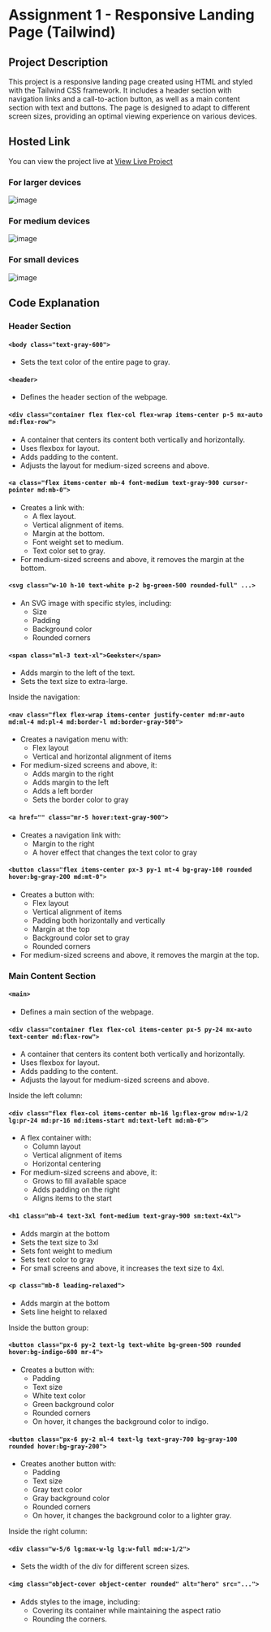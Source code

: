 # Assignment 1 - Responsive Landing Page (Tailwind)

## Project Description
This project is a responsive landing page created using HTML and styled with the Tailwind CSS framework. It includes a header section with navigation links and a call-to-action button, as well as a main content section with text and buttons. The page is designed to adapt to different screen sizes, providing an optimal viewing experience on various devices.
## Hosted Link
You can view the project live at [View Live Project](https://saifulislam05.github.io/tailwind-lp-ass-1/)
### For larger devices
![image](https://github.com/saifulislam05/tailwind-lp-ass-1/assets/73392705/4ccfde51-d705-4a03-aa07-b9ef3d696285)

### For medium devices
![image](https://github.com/saifulislam05/tailwind-lp-ass-1/assets/73392705/e266c327-3392-425e-b2c6-509d8ae1bbfe)

### For small devices
![image](https://github.com/saifulislam05/tailwind-lp-ass-1/assets/73392705/5e69e93d-21f3-4a0d-b70a-fe5d87c6d4be)

## Code Explanation
### Header Section

#### `<body class="text-gray-600">`
- Sets the text color of the entire page to gray.

#### `<header>`
- Defines the header section of the webpage.

#### `<div class="container flex flex-col flex-wrap items-center p-5 mx-auto md:flex-row">`
- A container that centers its content both vertically and horizontally.
- Uses flexbox for layout.
- Adds padding to the content.
- Adjusts the layout for medium-sized screens and above.


#### `<a class="flex items-center mb-4 font-medium text-gray-900 cursor-pointer md:mb-0">`
- Creates a link with:
  - A flex layout.
  - Vertical alignment of items.
  - Margin at the bottom.
  - Font weight set to medium.
  - Text color set to gray.
- For medium-sized screens and above, it removes the margin at the bottom.

#### `<svg class="w-10 h-10 text-white p-2 bg-green-500 rounded-full" ...>`
- An SVG image with specific styles, including:
  - Size
  - Padding
  - Background color
  - Rounded corners

#### `<span class="ml-3 text-xl">Geekster</span>`
- Adds margin to the left of the text.
- Sets the text size to extra-large.

Inside the navigation:

#### `<nav class="flex flex-wrap items-center justify-center md:mr-auto md:ml-4 md:pl-4 md:border-l md:border-gray-500">`
- Creates a navigation menu with:
  - Flex layout
  - Vertical and horizontal alignment of items
- For medium-sized screens and above, it:
  - Adds margin to the right
  - Adds margin to the left
  - Adds a left border
  - Sets the border color to gray

#### `<a href="" class="mr-5 hover:text-gray-900">`
- Creates a navigation link with:
  - Margin to the right
  - A hover effect that changes the text color to gray

#### `<button class="flex items-center px-3 py-1 mt-4 bg-gray-100 rounded hover:bg-gray-200 md:mt-0">`
- Creates a button with:
  - Flex layout
  - Vertical alignment of items
  - Padding both horizontally and vertically
  - Margin at the top
  - Background color set to gray
  - Rounded corners
- For medium-sized screens and above, it removes the margin at the top.

### Main Content Section

#### `<main>`
- Defines a main section of the webpage.

#### `<div class="container flex flex-col items-center px-5 py-24 mx-auto text-center md:flex-row">`
- A container that centers its content both vertically and horizontally.
- Uses flexbox for layout.
- Adds padding to the content.
- Adjusts the layout for medium-sized screens and above.

Inside the left column:

#### `<div class="flex flex-col items-center mb-16 lg:flex-grow md:w-1/2 lg:pr-24 md:pr-16 md:items-start md:text-left md:mb-0">`
- A flex container with:
  - Column layout
  - Vertical alignment of items
  - Horizontal centering
- For medium-sized screens and above, it:
  - Grows to fill available space
  - Adds padding on the right
  - Aligns items to the start

#### `<h1 class="mb-4 text-3xl font-medium text-gray-900 sm:text-4xl">`
- Adds margin at the bottom
- Sets the text size to 3xl
- Sets font weight to medium
- Sets text color to gray
- For small screens and above, it increases the text size to 4xl.

#### `<p class="mb-8 leading-relaxed">`
- Adds margin at the bottom
- Sets line height to relaxed

Inside the button group:

#### `<button class="px-6 py-2 text-lg text-white bg-green-500 rounded hover:bg-indigo-600 mr-4">`
- Creates a button with:
  - Padding
  - Text size
  - White text color
  - Green background color
  - Rounded corners
  - On hover, it changes the background color to indigo.

#### `<button class="px-6 py-2 ml-4 text-lg text-gray-700 bg-gray-100 rounded hover:bg-gray-200">`
- Creates another button with:
  - Padding
  - Text size
  - Gray text color
  - Gray background color
  - Rounded corners
  - On hover, it changes the background color to a lighter gray.

Inside the right column:

#### `<div class="w-5/6 lg:max-w-lg lg:w-full md:w-1/2">`
- Sets the width of the div for different screen sizes.

#### `<img class="object-cover object-center rounded" alt="hero" src="...">`
- Adds styles to the image, including:
  - Covering its container while maintaining the aspect ratio
  - Rounding the corners.

